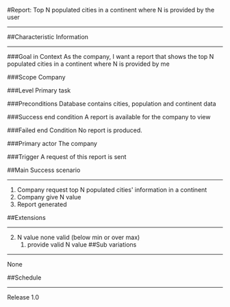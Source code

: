 #Report: Top N populated cities in a continent where N is provided by the user

---
##Characteristic Information

---
###Goal in Context
As the company, I want a report that shows the top N populated cities in a continent where N is provided by me

###Scope
Company

###Level
Primary task

###Preconditions
Database contains cities, population and continent data

###Success end condition
A report is available for the company to view

###Failed end Condition
No report is produced.

###Primary actor
The company

###Trigger
A request of this report is sent

##Main Success scenario

---
1. Company request top N populated cities' information in a continent
2. Company give N value
3. Report generated

##Extensions

---
2. N value none valid (below min or over max)
    1. provide valid N value
##Sub variations

---
None

##Schedule

---
Release 1.0
